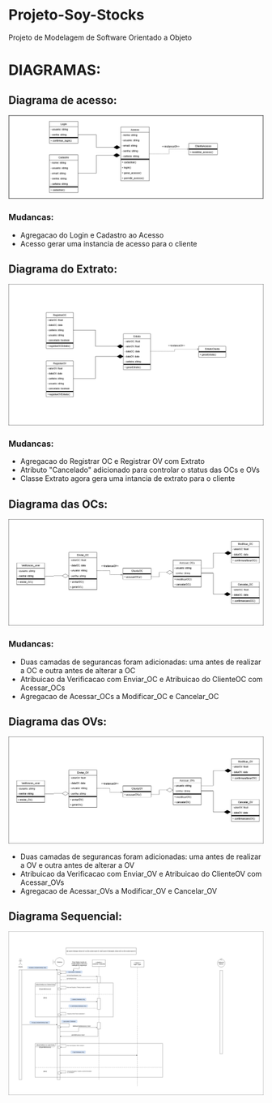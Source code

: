 # Projeto-Soy-Stocks
Projeto de Modelagem de Software Orientado a Objeto
# DIAGRAMAS:

## Diagrama de acesso:
![image](diagrama_acesso3.png)

### Mudancas:
* Agregacao do Login e Cadastro ao Acesso
* Acesso gerar uma instancia de acesso para o cliente

## Diagrama do Extrato:
![image](diagrama_extrato.png)

### Mudancas:
* Agregacao do Registrar OC e Registrar OV com Extrato
* Atributo "Cancelado" adicionado para controlar o status das OCs e OVs
* Classe Extrato agora gera uma intancia de extrato para o cliente

## Diagrama das OCs:
![image](diagrama_OC.png)

### Mudancas:
* Duas camadas de segurancas foram adicionadas: uma antes de realizar a OC e outra antes de alterar a OC
* Atribuicao da Verificacao com Enviar_OC e Atribuicao do ClienteOC com Acessar_OCs
* Agregacao de Acessar_OCs a Modificar_OC e Cancelar_OC

## Diagrama das OVs:
![image](diagrama_OV.png)
* Duas camadas de segurancas foram adicionadas: uma antes de realizar a OV e outra antes de alterar a OV
* Atribuicao da Verificacao com Enviar_OV e Atribuicao do ClienteOV com Acessar_OVs
* Agregacao de Acessar_OVs a Modificar_OV e Cancelar_OV

## Diagrama Sequencial:
![image](Sequencia_(6).png)
